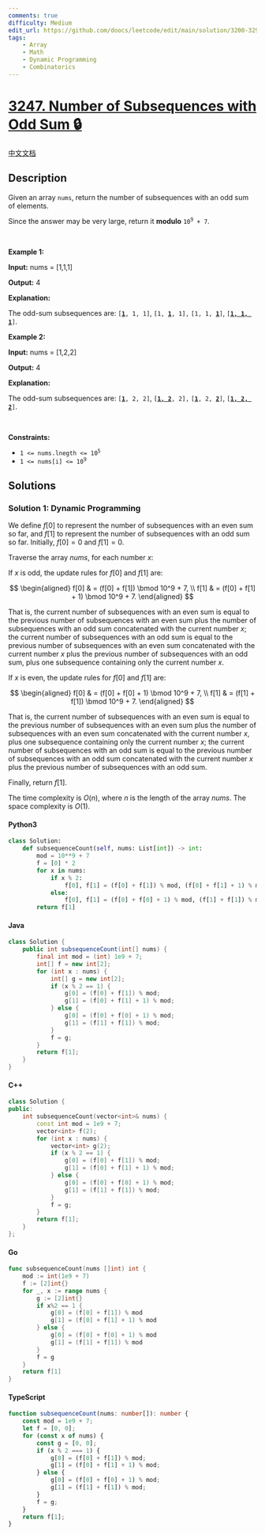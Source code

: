 ```yaml
---
comments: true
difficulty: Medium
edit_url: https://github.com/doocs/leetcode/edit/main/solution/3200-3299/3247.Number%20of%20Subsequences%20with%20Odd%20Sum/README_EN.md
tags:
    - Array
    - Math
    - Dynamic Programming
    - Combinatorics
---
```


<!-- problem:start -->

# [3247. Number of Subsequences with Odd Sum 🔒](https://leetcode.com/problems/number-of-subsequences-with-odd-sum)

[中文文档](/solution/3200-3299/3247.Number%20of%20Subsequences%20with%20Odd%20Sum/README.md)

## Description

<!-- description:start -->

<p>Given an array <code>nums</code>, return the number of <span data-keyword="subsequence-array">subsequences</span> with an odd sum of elements.</p>

<p>Since the answer may be very large, return it <strong>modulo</strong> <code>10<sup>9</sup> + 7</code>.</p>

<p>&nbsp;</p>
<p><strong class="example">Example 1:</strong></p>

<div class="example-block">
<p><strong>Input:</strong> <span class="example-io">nums = [1,1,1]</span></p>

<p><strong>Output:</strong> <span class="example-io">4</span></p>

<p><strong>Explanation:</strong></p>

<p>The odd-sum subsequences are: <code>[<u><strong>1</strong></u>, 1, 1]</code>, <code>[1, <u><strong>1</strong></u>, 1],</code> <code>[1, 1, <u><strong>1</strong></u>]</code>, <code>[<u><strong>1, 1, 1</strong></u>]</code>.</p>
</div>

<p><strong class="example">Example 2:</strong></p>

<div class="example-block">
<p><strong>Input:</strong> <span class="example-io">nums = [1,2,2]</span></p>

<p><strong>Output:</strong> <span class="example-io">4</span></p>

<p><strong>Explanation:</strong></p>

<p>The odd-sum subsequences are: <code>[<u><strong>1</strong></u>, 2, 2]</code>, <code>[<u><strong>1, 2</strong></u>, 2],</code> <code>[<u><strong>1</strong></u>, 2, <b><u>2</u></b>]</code>, <code>[<u><strong>1, 2, 2</strong></u>]</code>.</p>
</div>

<p>&nbsp;</p>
<p><strong>Constraints:</strong></p>

<ul>
	<li><code>1 &lt;= nums.lnegth &lt;= 10<sup>5</sup></code></li>
	<li><code>1 &lt;= nums[i] &lt;= 10<sup>9</sup></code></li>
</ul>

<!-- description:end -->

## Solutions

<!-- solution:start -->

### Solution 1: Dynamic Programming

We define $f[0]$ to represent the number of subsequences with an even sum so far, and $f[1]$ to represent the number of subsequences with an odd sum so far. Initially, $f[0] = 0$ and $f[1] = 0$.

Traverse the array $\textit{nums}$, for each number $x$:

If $x$ is odd, the update rules for $f[0]$ and $f[1]$ are:

$$
\begin{aligned}
f[0] & = (f[0] + f[1]) \bmod 10^9 + 7, \\
f[1] & = (f[0] + f[1] + 1) \bmod 10^9 + 7.
\end{aligned}
$$

That is, the current number of subsequences with an even sum is equal to the previous number of subsequences with an even sum plus the number of subsequences with an odd sum concatenated with the current number $x$; the current number of subsequences with an odd sum is equal to the previous number of subsequences with an even sum concatenated with the current number $x$ plus the previous number of subsequences with an odd sum, plus one subsequence containing only the current number $x$.

If $x$ is even, the update rules for $f[0]$ and $f[1]$ are:

$$
\begin{aligned}
f[0] & = (f[0] + f[0] + 1) \bmod 10^9 + 7, \\
f[1] & = (f[1] + f[1]) \bmod 10^9 + 7.
\end{aligned}
$$

That is, the current number of subsequences with an even sum is equal to the previous number of subsequences with an even sum plus the number of subsequences with an even sum concatenated with the current number $x$, plus one subsequence containing only the current number $x$; the current number of subsequences with an odd sum is equal to the previous number of subsequences with an odd sum concatenated with the current number $x$ plus the previous number of subsequences with an odd sum.

Finally, return $f[1]$.

The time complexity is $O(n)$, where $n$ is the length of the array $\textit{nums}$. The space complexity is $O(1)$.

<!-- tabs:start -->

#### Python3

```python
class Solution:
    def subsequenceCount(self, nums: List[int]) -> int:
        mod = 10**9 + 7
        f = [0] * 2
        for x in nums:
            if x % 2:
                f[0], f[1] = (f[0] + f[1]) % mod, (f[0] + f[1] + 1) % mod
            else:
                f[0], f[1] = (f[0] + f[0] + 1) % mod, (f[1] + f[1]) % mod
        return f[1]
```

#### Java

```java
class Solution {
    public int subsequenceCount(int[] nums) {
        final int mod = (int) 1e9 + 7;
        int[] f = new int[2];
        for (int x : nums) {
            int[] g = new int[2];
            if (x % 2 == 1) {
                g[0] = (f[0] + f[1]) % mod;
                g[1] = (f[0] + f[1] + 1) % mod;
            } else {
                g[0] = (f[0] + f[0] + 1) % mod;
                g[1] = (f[1] + f[1]) % mod;
            }
            f = g;
        }
        return f[1];
    }
}
```

#### C++

```cpp
class Solution {
public:
    int subsequenceCount(vector<int>& nums) {
        const int mod = 1e9 + 7;
        vector<int> f(2);
        for (int x : nums) {
            vector<int> g(2);
            if (x % 2 == 1) {
                g[0] = (f[0] + f[1]) % mod;
                g[1] = (f[0] + f[1] + 1) % mod;
            } else {
                g[0] = (f[0] + f[0] + 1) % mod;
                g[1] = (f[1] + f[1]) % mod;
            }
            f = g;
        }
        return f[1];
    }
};
```

#### Go

```go
func subsequenceCount(nums []int) int {
	mod := int(1e9 + 7)
	f := [2]int{}
	for _, x := range nums {
		g := [2]int{}
		if x%2 == 1 {
			g[0] = (f[0] + f[1]) % mod
			g[1] = (f[0] + f[1] + 1) % mod
		} else {
			g[0] = (f[0] + f[0] + 1) % mod
			g[1] = (f[1] + f[1]) % mod
		}
		f = g
	}
	return f[1]
}
```

#### TypeScript

```ts
function subsequenceCount(nums: number[]): number {
    const mod = 1e9 + 7;
    let f = [0, 0];
    for (const x of nums) {
        const g = [0, 0];
        if (x % 2 === 1) {
            g[0] = (f[0] + f[1]) % mod;
            g[1] = (f[0] + f[1] + 1) % mod;
        } else {
            g[0] = (f[0] + f[0] + 1) % mod;
            g[1] = (f[1] + f[1]) % mod;
        }
        f = g;
    }
    return f[1];
}
```

<!-- tabs:end -->

<!-- solution:end -->

<!-- problem:end -->
